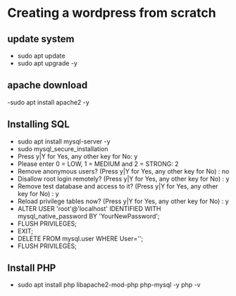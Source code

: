 # Creating a wordpress from scratch

## update system
- sudo apt update
- sudo apt upgrade -y

## apache download
-sudo apt install apache2 -y

## Installing SQL
- sudo apt install mysql-server -y
- sudo mysql_secure_installation
- Press y|Y for Yes, any other key for No: y
- Please enter 0 = LOW, 1 = MEDIUM and 2 = STRONG: 2
- Remove anonymous users? (Press y|Y for Yes, any other key for No) : no
- Disallow root login remotely? (Press y|Y for Yes, any other key for No) : y
- Remove test database and access to it? (Press y|Y for Yes, any other key for No) : y
- Reload privilege tables now? (Press y|Y for Yes, any other key for No) : y
- ALTER USER 'root'@'localhost' IDENTIFIED WITH mysql_native_password BY 'YourNewPassword';
- FLUSH PRIVILEGES;
- EXIT;
- DELETE FROM mysql.user WHERE User='';
- FLUSH PRIVILEGES;

## Install PHP
- sudo apt install php libapache2-mod-php php-mysql -y
php -v



